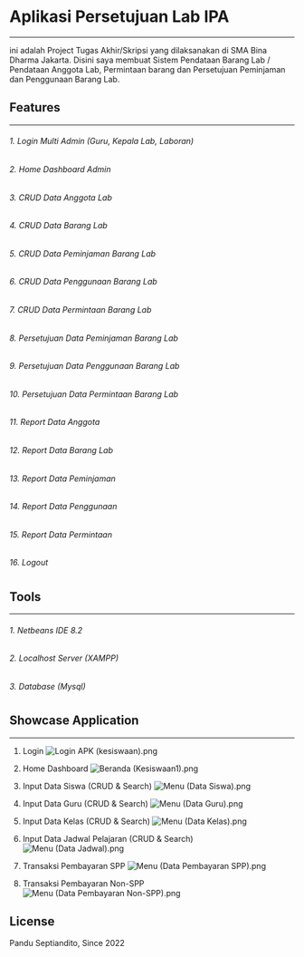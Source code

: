 # Aplikasi Persetujuan Lab IPA
------------------------
ini adalah Project Tugas Akhir/Skripsi yang dilaksanakan di SMA Bina Dharma Jakarta. Disini saya membuat Sistem Pendataan Barang Lab / Pendataan Anggota Lab, Permintaan barang dan Persetujuan Peminjaman dan Penggunaan Barang Lab.

## Features
------------------------
###### 1. Login Multi Admin (Guru, Kepala Lab, Laboran)
###### 2. Home Dashboard Admin
###### 3. CRUD Data Anggota Lab
###### 4. CRUD Data Barang Lab
###### 5. CRUD Data Peminjaman Barang Lab
###### 6. CRUD Data Penggunaan Barang Lab
###### 7. CRUD Data Permintaan Barang Lab
###### 8. Persetujuan Data Peminjaman Barang Lab
###### 9. Persetujuan Data Penggunaan Barang Lab
###### 10. Persetujuan Data Permintaan Barang Lab
###### 11. Report Data Anggota
###### 12. Report Data Barang Lab
###### 13. Report Data Peminjaman
###### 14. Report Data Penggunaan
###### 15. Report Data Permintaan
###### 16. Logout
#
## Tools
------------------------
###### 1. Netbeans IDE 8.2
###### 2. Localhost Server (XAMPP) 
###### 3. Database (Mysql) 
#
## Showcase Application
------
1. Login 
![Login APK (kesiswaan).png](https://www.dropbox.com/scl/fi/1xgz34x7y0ejqlaker35v/Login-Admin.png?rlkey=2cm0uq841cesow3z9hd4ht060&dl=0)

3. Home Dashboard
![Beranda (Kesiswaan1).png](https://www.dropbox.com/s/vjtitbc58kldovk/Beranda%20%28Kesiswaan1%29.png?dl=0&raw=1)
4. Input Data Siswa (CRUD & Search)
![Menu (Data Siswa).png](https://www.dropbox.com/s/rfnkqlfjptr8oh7/Menu%20%28Data%20Siswa%29.png?dl=0&raw=1)
5. Input Data Guru (CRUD & Search)
![Menu (Data Guru).png](https://www.dropbox.com/s/simqg5v3oc8pse6/Menu%20%28Data%20Guru%29.png?dl=0&raw=1)
6. Input Data Kelas (CRUD & Search)
![Menu (Data Kelas).png](https://www.dropbox.com/s/ujwpy1izuxmyuk4/Menu%20%28Data%20Kelas%29.png?dl=0&raw=1)
7. Input Data Jadwal Pelajaran (CRUD & Search)
![Menu (Data Jadwal).png](https://www.dropbox.com/s/akm3p6on1pzrhef/Menu%20%28Data%20Jadwal%29.png?dl=0&raw=1) 
8. Transaksi Pembayaran SPP
![Menu (Data Pembayaran SPP).png](https://www.dropbox.com/s/6bpso9jp0hpm9s7/Menu%20%28Data%20Pembayaran%20SPP%29.png?dl=0&raw=1)
9. Transaksi Pembayaran Non-SPP
![Menu (Data Pembayaran Non-SPP).png](https://www.dropbox.com/s/8ugwvfinujtslhz/Menu%20%28Data%20Pembayaran%20Non-SPP%29.png?dl=0&raw=1)

## License
Pandu Septiandito, Since 2022



